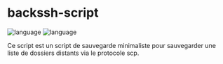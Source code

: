 # backssh-script
![language](https://img.shields.io/badge/language-bash-blue)
![language](https://img.shields.io/badge/license-mit-brightgreen)

Ce script est un script de sauvegarde minimaliste pour sauvegarder une liste de dossiers distants via le protocole scp.
